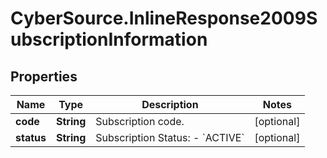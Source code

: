 # CyberSource.InlineResponse2009SubscriptionInformation

## Properties
Name | Type | Description | Notes
------------ | ------------- | ------------- | -------------
**code** | **String** | Subscription code.  | [optional] 
**status** | **String** | Subscription Status: - &#x60;ACTIVE&#x60;  | [optional] 


